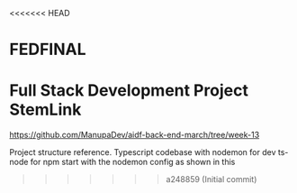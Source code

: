 <<<<<<< HEAD
# FEDFINAL
Full Stack Development Project StemLink
=======
https://github.com/ManupaDev/aidf-back-end-march/tree/week-13

Project structure reference. Typescript codebase with nodemon for dev ts-node for npm start with the nodemon config as shown in this
>>>>>>> a248859 (Initial commit)
